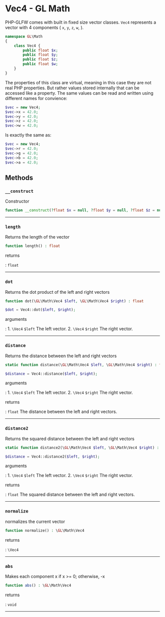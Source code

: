 # Vec4 - GL Math

PHP-GLFW comes with built in fixed size vector classes. `Vec4` represents a vector with 4 components (
`x`, `y`, `z`, `w`, ).

```php 
namespace GL\Math
{
    class Vec4 {
        public float $x;
        public float $y;
        public float $z;
        public float $w;
    }
}
```

The properties of this class are virtual, meaning in this case they are not real PHP properties. But rather values stored internally that 
can be accessed like a property. The same values can be read and written using different names for convience:

```php
$vec = new Vec4;
$vec->x = 42.0;
$vec->y = 42.0;
$vec->z = 42.0;
$vec->w = 42.0;
```

Is exactly the same as:

```php
$vec = new Vec4;
$vec->r = 42.0;
$vec->g = 42.0;
$vec->b = 42.0;
$vec->a = 42.0;
```

## Methods

### `__construct`

Constructor

```php
function __construct(?float $x = null, ?float $y = null, ?float $z = null, ?float $w = null)
```

---
     
### `length`

Returns the length of the vector

```php
function length() : float
```

returns

:    `float` 

---
     
### `dot`

Returns the dot product of the left and right vectors

```php
function dot(\GL\Math\Vec4 $left, \GL\Math\Vec4 $right) : float
```

```php
$dot = Vec4::dot($left, $right);
```

arguments

:    1. `\Vec4` `$left` The left vector.
    2. `\Vec4` `$right` The right vector.

---
     
### `distance`

Returns the distance between the left and right vectors

```php
static function distance(\GL\Math\Vec4 $left, \GL\Math\Vec4 $right) : float
```

```php
$distance = Vec4::distance($left, $right);
```

arguments

:    1. `\Vec4` `$left` The left vector.
    2. `\Vec4` `$right` The right vector.

returns

:    `float` The distance between the left and right vectors.

---
     
### `distance2`

Returns the squared distance between the left and right vectors

```php
static function distance2(\GL\Math\Vec4 $left, \GL\Math\Vec4 $right) : float
```

```php
$distance = Vec4::distance2($left, $right);
```

arguments

:    1. `\Vec4` `$left` The left vector.
    2. `\Vec4` `$right` The right vector.

returns

:    `float` The squared distance between the left and right vectors.

---
     
### `normalize`

normalizes the current vector

```php
function normalize() : \GL\Math\Vec4
```

returns

:    `\Vec4` 

---
     
### `abs`

Makes each component x if x >= 0; otherwise, -x

```php
function abs() : \GL\Math\Vec4
```

returns

:    `void` 

---
     
